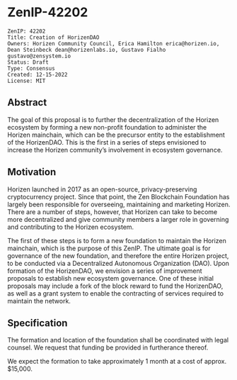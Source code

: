 # ZenIP-42202

    ZenIP: 42202
    Title: Creation of HorizenDAO
    Owners: Horizen Community Council, Erica Hamilton erica@horizen.io, Dean Steinbeck dean@horizenlabs.io, Gustavo Fialho gustavo@zensystem.io 
    Status: Draft
    Type: Consensus
    Created: 12-15-2022
    License: MIT


## Abstract


The goal of this proposal is to further the decentralization of the Horizen ecosystem by forming a new non-profit foundation to administer the Horizen mainchain, which can be the precursor entity to the establishment of the HorizenDAO. This is the first in a series of steps envisioned to increase the Horizen community’s involvement in ecosystem governance.



## Motivation

Horizen launched in 2017 as an open-source, privacy-preserving cryptocurrency project. Since that point, the Zen Blockchain Foundation has largely been responsible for overseeing, maintaining and marketing Horizen. There are a number of steps, however, that Horizen can take to become more decentralized and give community members a larger role in governing and contributing to the Horizen ecosystem.

The first of these steps is to form a new foundation to maintain the Horizen mainchain, which is the purpose of this ZenIP. The ultimate goal is for governance of the new foundation, and therefore the entire Horizen project, to be conducted via a Decentralized Autonomous Organization (DAO). Upon formation of the HorizenDAO, we envision a series of improvement proposals to establish new ecosystem governance.  One of these initial proposals may include a fork of the block reward to fund the HorizenDAO, as well as a grant system to enable the contracting of services required to maintain the network.
 


## Specification

The formation and location of the foundation shall be coordinated with legal counsel. We request that funding be provided in furtherance thereof. 

We expect the formation to take approximately 1 month at a cost of approx. $15,000.
